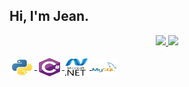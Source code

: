 ## Hi, I'm Jean.
<div align="center">
  <a href="https://github.com/janp3">
  <img height="180em" src="https://github-readme-stats.vercel.app/api?username=janp3&show_icons=false&theme=dark&include_all_commits=true&count_private=true"/>
  <img height="180em" src="https://github-readme-stats.vercel.app/api/top-langs/?username=janp3&layout=compact&langs_count=7&theme=dark"/>
</div>
<div style="display: inline_block"><br>
  <img align="center" alt="Janp3-Python" height="30" width="40" src= "https://raw.githubusercontent.com/devicons/devicon/master/icons/python/python-original.svg">
  <img align="center" alt="Janp3-Csharp" height="30" width="40" src= "https://raw.githubusercontent.com/devicons/devicon/master/icons/csharp/csharp-original.svg">
  <img align="center" alt="Janp3-Csharp" height="30" width="40" src= "https://raw.githubusercontent.com/devicons/devicon/master/icons/dot-net/dot-net-original-wordmark.svg">
  <img align="center" alt="Janp3-Csharp" height="30" width="40" src= "https://raw.githubusercontent.com/devicons/devicon/master/icons/mysql/mysql-original-wordmark.svg">
  
</div>
